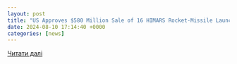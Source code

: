 ```yaml
---
layout: post
title: "US Approves $580 Million Sale of 16 HIMARS Rocket-Missile Launcher Systems to Norway"
date: 2024-08-10 17:14:40 +0000
categories: [news]
---
```


[Читати далі](https://www.armyrecognition.com/news/army-news/army-news-2024/us-approves-580-million-sale-of-16-himars-rocket-missile-launcher-systems-to-norway)
